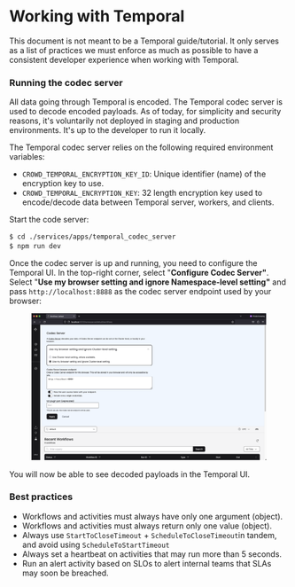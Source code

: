 # Working with Temporal

This document is not meant to be a Temporal guide/tutorial. It only serves as a list of practices we must enforce as much as possible to have a consistent developer experience when working with Temporal.

### Running the codec server

All data going through Temporal is encoded. The Temporal codec server is used to decode encoded payloads. As of today, for simplicity and security reasons, it's voluntarily not deployed in staging and production environments. It's up to the developer to run it locally.

The Temporal codec server relies on the following required environment variables:

* `CROWD_TEMPORAL_ENCRYPTION_KEY_ID`: Unique identifier (name) of the encryption key to use.
* `CROWD_TEMPORAL_ENCRYPTION_KEY`: 32 length encryption key used to encode/decode data between Temporal server, workers, and clients.

Start the code server:

```bash
$ cd ./services/apps/temporal_codec_server
$ npm run dev
```

Once the codec server is up and running, you need to configure the Temporal UI. In the top-right corner, select "**Configure Codec Server"**. Select "**Use my browser setting and ignore Namespace-level setting"** and pass `http://localhost:8888` as the codec server endpoint used by your browser:

<figure><img src="../../.gitbook/assets/Screenshot 2023-11-08 at 11.22.10 (2).png" alt=""><figcaption></figcaption></figure>

You will now be able to see decoded payloads in the Temporal UI.

### Best practices

* Workflows and activities must always have only one argument (object).
* Workflows and activities must always return only one value (object).
* Always use `StartToCloseTimeout` + `ScheduleToCloseTimeout`in tandem, and avoid using `ScheduleToStartTimeout`
* Always set a heartbeat on activities that may run more than 5 seconds.
* Run an alert activity based on SLOs to alert internal teams that SLAs may soon be breached.
